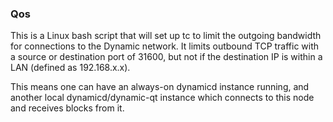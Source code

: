### Qos ###

This is a Linux bash script that will set up tc to limit the outgoing bandwidth for connections to the Dynamic network. It limits outbound TCP traffic with a source or destination port of 31600, but not if the destination IP is within a LAN (defined as 192.168.x.x).

This means one can have an always-on dynamicd instance running, and another local dynamicd/dynamic-qt instance which connects to this node and receives blocks from it.
